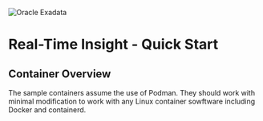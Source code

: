 ![Oracle Exadata](../docs/Oracle_Exadata_cmyk.png)

# Real-Time Insight - Quick Start

## Container Overview

The sample containers assume the use of Podman. They should work with minimal modification to work with any Linux container sowftware including Docker and containerd.
